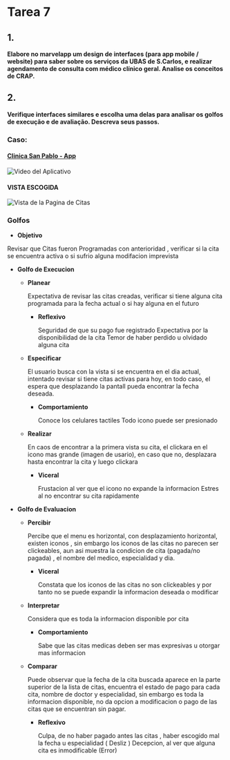 # Tarea 7


## 1.
**Elabore no marvelapp um design de interfaces (para app mobile / website) para saber sobre os serviços da UBAS de S.Carlos, e realizar agendamento de consulta com médico clínico geral. Analise os conceitos de CRAP.**

## 2. 
**Verifique interfaces similares e escolha uma delas para analisar os  golfos de execução e de avaliação. Descreva seus passos.**

### Caso:


#### [Clinica San Pablo - App](https://play.google.com/store/apps/details?id=pe.com.sanpablo)

![[Video del Aplicativo](https://img.youtube.com/vi/FD2Kl8J7TWA/0.jpg)](https://www.youtube.com/embed/FD2Kl8J7TWA)

#### VISTA ESCOGIDA

![**Vista de la Pagina de Citas**](https://lh3.googleusercontent.com/bYD8wl8t8aB3OCdplddQEWwlcRtnMSI4kdzYQu4H_W5an3QkEgr_8gcP2maxAZKYkQ=w1821-h898-rw "Vista de Citas")

### Golfos

* **Objetivo**

Revisar que Citas fueron Programadas con anterioridad , verificar si la cita se encuentra activa o si sufrio alguna modifacion imprevista

* **Golfo de Execucion**
    * **Planear**

        Expectativa de revisar las citas creadas, verificar si tiene alguna cita programada para la fecha actual o si hay alguna en el futuro
    	* **Reflexivo**

            Seguridad de que su pago fue registrado
            Expectativa por la disponibilidad de la cita
            Temor de haber perdido u olvidado alguna cita
    * **Especificar**
        
        El usuario busca con la vista si se encuentra en el dia actual, intentado revisar si tiene citas activas para hoy, en todo caso,
        el espera que desplazando la pantall pueda encontrar la fecha deseada.
    	* **Comportamiento**

            Conoce los celulares tactiles
            Todo icono puede ser presionado
    * **Realizar**
        
        En caos de encontrar a la primera vista su cita, el clickara en el icono mas grande (imagen de usario), en caso que no,
        desplazara hasta encontrar la cita y luego clickara
    	* **Viceral**
            
            Frustacion al ver que el icono no expande la informacion
            Estres al no encontrar su cita rapidamente
* **Golfo de Evaluacion**
    * **Percibir**
        
        Percibe que el menu es horizontal, con desplazamiento horizontal, existen iconos , sin embargo los iconos de las citas no parecen ser clickeables,
        aun asi muestra la condicion de cita (pagada/no pagada) , el nombre del medico, especialidad y dia.
    	* **Viceral**
        
            Constata que los iconos de las citas no son clickeables y por tanto no se puede expandir la informacion deseada o modificar
    * **Interpretar**
        
        Considera que es toda la informacion disponible por cita
    	* **Comportamiento**
        
            Sabe que las citas medicas deben ser mas expresivas u otorgar mas informacion
    * **Comparar**
        
        Puede observar que la fecha de la cita buscada aparece en la parte superior de la lista de citas, encuentra el estado de pago para cada cita,
        nombre de doctor y especialidad, sin embargo es toda la informacion disponible, no da opcion a modificacion o pago de las citas que se encuentran sin pagar.
    	* **Reflexivo**
        
            Culpa, de no haber pagado antes las citas , haber escogido mal la fecha u especialidad ( Desliz )
            Decepcion, al ver que alguna cita es inmodificable (Error)



